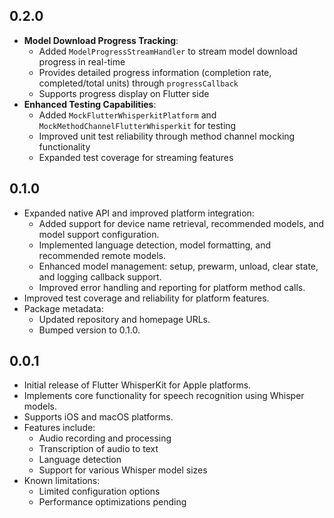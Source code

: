 ## 0.2.0

- **Model Download Progress Tracking**:
  - Added `ModelProgressStreamHandler` to stream model download progress in real-time
  - Provides detailed progress information (completion rate, completed/total units) through `progressCallback`
  - Supports progress display on Flutter side
- **Enhanced Testing Capabilities**:
  - Added `MockFlutterWhisperkitPlatform` and `MockMethodChannelFlutterWhisperkit` for testing
  - Improved unit test reliability through method channel mocking functionality
  - Expanded test coverage for streaming features

## 0.1.0

- Expanded native API and improved platform integration:
  - Added support for device name retrieval, recommended models, and model support configuration.
  - Implemented language detection, model formatting, and recommended remote models.
  - Enhanced model management: setup, prewarm, unload, clear state, and logging callback support.
  - Improved error handling and reporting for platform method calls.
- Improved test coverage and reliability for platform features.
- Package metadata:
  - Updated repository and homepage URLs.
  - Bumped version to 0.1.0.

## 0.0.1

- Initial release of Flutter WhisperKit for Apple platforms.
- Implements core functionality for speech recognition using Whisper models.
- Supports iOS and macOS platforms.
- Features include:
  - Audio recording and processing
  - Transcription of audio to text
  - Language detection
  - Support for various Whisper model sizes
- Known limitations:
  - Limited configuration options
  - Performance optimizations pending
